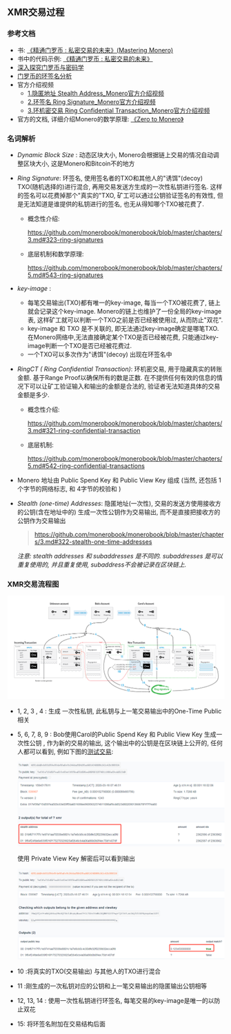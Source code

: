 ## XMR交易过程



### 参考文档

- 书: [《精通门罗币 : 私密交易的未来》(Mastering Monero) ](https://github.com/monerobook/monerobook)
- 书中的代码示例: [《精通门罗币 : 私密交易的未来》](https://github.com/monerobook/code)
- [深入探究门罗币与密码学](https://medium.com/@WooKeyWallet/精通门罗币-第5章-深入探究门罗币与密码学-下篇-3dedd99f75bf)
- [门罗币的环签名分析](https://github.com/XChainLab/documentation/blob/master/privacy/门罗币、ZEC和达世币的对比分析之二门罗币的环签名分析.md)
- 官方介绍视频
  - [1.隐匿地址 Stealth Address_Monero官方介绍视频](https://www.youtube.com/watch?v=bWst278J8NA)
  - [2.环签名 Ring Signature_Monero官方介绍视频](https://www.youtube.com/watch?v=zHN_B_H_fCs)
  - [3.环机密交易 Ring Confidential Transaction_Monero官方介绍视频](https://www.youtube.com/watch?v=M3AHp9KgTkQ)
- 官方的文档, 详细介绍Monero的数学原理: [《Zero to Monero》](https://www.getmonero.org/library/Zero-to-Monero-1-0-0.pdf)



### 名词解析

- *Dynamic Block Size* : 动态区块大小, Monero会根据链上交易的情况自动调整区块大小, 这是Monero和Bitcoin不的地方

- *Ring Signature*: 环签名,  使用签名者的TXO和其他人的"诱饵"(decoy) TXO(随机选择的)进行混合, 再用交易发送方生成的一次性私钥进行签名.  这样的签名可以花费掉那个"真实的"TXO,  矿工可以通过公钥验证签名的有效性, 但是无法知道是谁提供的私钥进行的签名, 也无从得知哪个TXO被花费了. 

  - 概念性介绍:

    https://github.com/monerobook/monerobook/blob/master/chapters/3.md#323-ring-signatures

  - 底层机制和数学原理:

    https://github.com/monerobook/monerobook/blob/master/chapters/5.md#543-ring-signatures

- *key-image* : 

  - 每笔交易输出(TXO)都有唯一的key-image, 每当一个TXO被花费了, 链上就会记录这个key-image. Monero的链上也维护了一份全局的key-image表, 这样矿工就可以判断一个TXO之前是否已经被使用过, 从而防止"双花".  
  - key-image 和 TXO  是不关联的, 即无法通过key-image确定是哪笔TXO.  在Monero网络中,无法直接确定某个TXO是否已经被花费, 只能通过key-image判断一个TXO是否已经被花费过.
  - 一个TXO可以多次作为"诱饵"(decoy) 出现在环签名中

- *RingCT  ( Ring  Confidential  Transaction)*: 环机密交易, 用于隐藏真实的转账金额. 基于Range Proof以确保所有的数是正数.  在不提供任何有效的信息的情况下可以让矿工验证输入和输出的金额是合法的, 验证者无法知道具体的交易金额是多少.

  - 概念性介绍:

    https://github.com/monerobook/monerobook/blob/master/chapters/3.md#321-ring-confidential-transaction

  - 底层机制:

    https://github.com/monerobook/monerobook/blob/master/chapters/5.md#542-ring-confidential-transactions

- Monero 地址由  Public Spend Key 和 Public View Key 组成 (当然, 还包括 1个字节的网络标志, 和 4字节的校验和 )

- *Stealth (one-time) Addresses*:  隐匿地址(一次性),  交易的发送方使用接收方的公钥(含在地址中的) 生成一次性公钥作为交易输出,  而不是直接把接收方的公钥作为交易输出

  >  https://github.com/monerobook/monerobook/blob/master/chapters/3.md#322-stealth-one-time-addresses
  
  *注意:   stealth addresses  和   subaddresses  是不同的.  subaddresses 是可以重复使用的, 并且重复使用, subaddress不会被记录在区块链上.*
  
  





### XMR交易流程图

![](./img/XMR_tx.png)



- 1,  2, 3 , 4  :  生成 一次性私钥, 此私钥与上一笔交易输出中的One-Time Public 相关

- 5, 6, 7, 8, 9  : Bob使用Carol的Public Spend Key 和 Public View Key 生成一次性公钥 , 作为新的交易的输出, 这个输出中的公钥是在区块链上公开的, 任何人都可以看到,  例如下图的[测试交易](https://community.xmr.to/explorer/stagenet/tx/4f61ddd9cb831654e50de56a6c0b244daf89d35ad481434899b242c42b388324):

  ![](./img/stealth_address_output.png)

  使用 Private View Key 解密后可以看到输出

  ![](./img/stealth_address_output_decode.png)

- 10  :将真实的TXO(交易输出) 与其他人的TXO进行混合

- 11  :刚生成的一次私钥对应的公钥和上一笔交易输出的隐匿输出公钥相等

- 12, 13,  14 : 使用一次性私钥进行环签名,   每笔交易的key-image是唯一的以防止双花

- 15: 将环签名附加在交易结构后面




